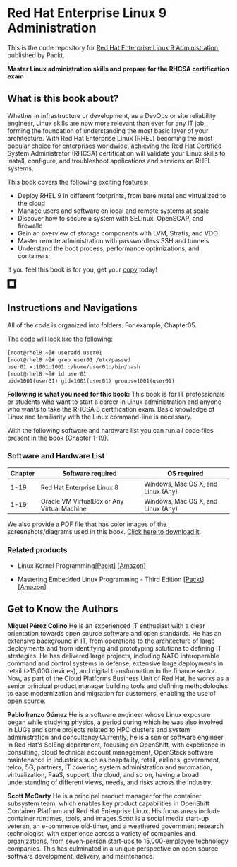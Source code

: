 # Red Hat Enterprise Linux 9 Administration



This is the code repository for [Red Hat Enterprise Linux 9 Administration](TBD), published by Packt.

**Master Linux administration skills and prepare for the RHCSA certification exam**

## What is this book about?

Whether in infrastructure or development, as a DevOps or site reliability engineer, Linux skills are now more relevant than ever for any IT job, forming the foundation of understanding the most basic layer of your architecture. With Red Hat Enterprise Linux (RHEL) becoming the most popular choice for enterprises worldwide, achieving the Red Hat Certified System Administrator (RHCSA) certification will validate your Linux skills to install, configure, and troubleshoot applications and services on RHEL systems.

This book covers the following exciting features:

- Deploy RHEL 9 in different footprints, from bare metal and virtualized to the cloud
- Manage users and software on local and remote systems at scale
- Discover how to secure a system with SELinux, OpenSCAP, and firewalld
- Gain an overview of storage components with LVM, Stratis, and VDO
- Master remote administration with passwordless SSH and tunnels
- Understand the boot process, performance optimizations, and containers

If you feel this book is for you, get your [copy](https://s.admins.guru/buyonamazon) today!

<a href="https://www.packtpub.com/?utm_source=github&utm_medium=banner&utm_campaign=GitHubBanner"><img src="https://raw.githubusercontent.com/PacktPublishing/GitHub/master/GitHub.png" alt="https://www.packtpub.com/" border="5" /></a>

## Instructions and Navigations

All of the code is organized into folders. For example, Chapter05.

The code will look like the following:

```
[root@rhel8 ~]# useradd user01
[root@rhel8 ~]# grep user01 /etc/passwd
user01:x:1001:1001::/home/user01:/bin/bash
[root@rhel8 ~]# id user01
uid=1001(user01) gid=1001(user01) groups=1001(user01)

```

**Following is what you need for this book:**
This book is for IT professionals or students who want to start a career in Linux administration and anyone who wants to take the RHCSA 8 certification exam. Basic knowledge of Linux and familiarity with the Linux command-line is necessary.

With the following software and hardware list you can run all code files present in the book (Chapter 1-19).

### Software and Hardware List

| Chapter | Software required                           | OS required                        |
| ------- | ------------------------------------------- | ---------------------------------- |
| 1-19    | Red Hat Enterprise Linux 8                  | Windows, Mac OS X, and Linux (Any) |
| 1-19    | Oracle VM VirtualBox or Any Virtual Machine | Windows, Mac OS X, and Linux (Any) |

We also provide a PDF file that has color images of the screenshots/diagrams used in this book. [Click here to download it](https://static.packt-cdn.com/downloads/9781800569829_ColorImages.pdf).

### Related products <Other books you may enjoy>

- Linux Kernel Programming[[Packt]](https://www.packtpub.com/product/linux-kernel-programming/9781789953435) [[Amazon]](https://www.amazon.com/Linux-Kernel-Development-Cookbook-programming-ebook/dp/B07RW915K4)

- Mastering Embedded Linux Programming - Third Edition [[Packt]](https://www.packtpub.com/product/mastering-embedded-linux-programming-third-edition/9781789530384) [[Amazon]](https://www.amazon.com/Mastering-Embedded-Linux-Programming-potential-ebook/dp/B07LH35XLK)

## Get to Know the Authors

**Miguel Pérez Colino**
He is an experienced IT enthusiast with a clear orientation towards open source software and open standards. He has an extensive background in IT, from operations to the architecture of large deployments and from identifying and prototyping solutions to defining IT strategies. He has delivered large projects, including NATO interoperable command and control systems in defense, extensive large deployments in retail (>15,000 devices), and digital transformation in the finance sector. Now, as part of the Cloud Platforms Business Unit of Red Hat, he works as a senior principal product manager building tools and defining methodologies to ease modernization and migration for customers, enabling the use of open source.

**Pablo Iranzo Gómez**
He is a software engineer whose Linux exposure began while studying physics, a period during which he was also involved in LUGs and some projects related to HPC clusters and system administration and consultancy.Currently, he is a senior software engineer in Red Hat's SolEng department, focusing on OpenShift, with experience in consulting, cloud technical account management, OpenStack software maintenance in industries such as hospitality, retail, airlines, government, telco, 5G, partners, IT covering system administration and automation, virtualization, PaaS, support, the cloud, and so on, having a broad understanding of different views, needs, and risks across the industry.

**Scott McCarty**
He is a principal product manager for the container subsystem team, which enables key product capabilities in OpenShift Container Platform and Red Hat Enterprise Linux. His focus areas include container runtimes, tools, and images.Scott is a social media start-up veteran, an e-commerce old-timer, and a weathered government research technologist, with experience across a variety of companies and organizations, from seven-person start-ups to 15,000-employee technology companies. This has culminated in a unique perspective on open source software development, delivery, and maintenance.
